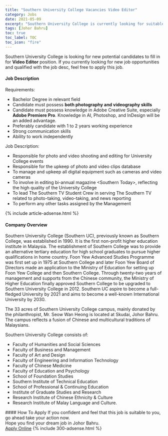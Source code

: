 ```yaml
---
title: "Southern University College Vacancies Video Editor" 
category: Jobs 
date: 2021-05-09 
excerpt: "Southern University College is currently looking for suitable person to fill in the Video Editor which based in Johor Bahru" 
tags: [Johor Bahru] 
toc: true 
toc_label: TOC 
toc_icon: "fire" 
--- 
```


<p>Southern University College is looking for new potential candidates to fill in for <b>Video Editor</b> position. If you currently looking for new job opportunities and qualified with the job desc, feel free to apply this job.
</p><div><div><h4>Job Description</h4></div><div><div><span><div><p>Requirements:</p><ul><li>Bachelor Degree in relevant field</li><li>Candidate must possess <strong>both photography and videography skills</strong></li><li>Candidate must possess knowledge in Adobe Creative Suite, especially <strong>Adobe Premiere Pro</strong>. Knowledge in AI, Photoshop, and InDesign will be an added advantage.&#160;</li><li>Preferably candidate with 1 to 2 years working experience</li><li>Strong communication skills</li><li>Ability to work independently</li></ul><p>Job Description:</p><ul><li>Responsible for photo and video shooting and editing for University College events</li><li>Responsible for the upkeep of photo and video clips database</li><li>To manage and upkeep all digital equipment such as cameras and video cameras</li><li>To involve in editing bi-annual magazine &lt;Southern Today&gt;, reflecting the high quality of the University College</li><li>To lead The Southern TV Student Crew in serving The Southern TV related to photo-taking, video-taking, and news reporting</li><li>To perform any other tasks assigned by the Management</li></ul></div></span></div></div></div> 
{% include article-adsense.html %} 
<div><div><h4>Company Overview</h4></div><div><div><span><div><p>Southern University College (Southern UC), previously known as Southern College, was established in 1990. It is the first non-profit higher education institute in Malaysia. The establishment of Southern College was to provide an alternative tertiary education for high school graduates to pursue higher qualifications in home country. Foon Yew Advanced Studies Programme was first set up in 1975 at Southern College and later Foon Yew Board of Directors made an application to the Ministry of Education for setting up Foon Yew College and then Southern College. Through twenty-two years of management and supports from the Chinese community, the Ministry of Higher Education finally approved Southern College to be upgraded to Southern University College in 2012. Southern UC aspire to become a full-fledged University by 2021 and aims to become a well-known International University by 2030.</p><p>The 33 acres of Southern University College campus, mainly donated by the philanthropist, Mr. Seow Wan Heong is located at Skudai, Johor Bahru. The campus reflects a fusion of Chinese and multicultural traditions of Malaysians.</p><p>Southern University College consists of:</p><ul><li>Faculty of Humanities and Social Sciences</li><li>Faculty of Business and Management</li><li>Faculty of Art and Design</li><li>Faculty of Engineering and Information Technology</li><li>Faculty of Chinese Medicine</li><li>Faculty of Education and Psychology</li><li>School of Foundation Studies</li><li>Southern Institute of Technical Education</li><li>School of Professional &amp; Continuing Education</li><li>Institute of Graduate Studies and Research</li><li>Research Institute of Chinese Ethnicity &amp; Culture</li><li>Research Institute of Malay Language and Culture.</li></ul></div></span></div></div></div> 
#### How To Apply 
If you confident and feel that this job is suitable to you, go ahead take your action now. <br/> 
Hope you find your dream job in Johor Bahru. <br/> 
<a href="https://www.jobstreet.com.my/en/job/video-editor-4550921?jobId=jobstreet-my-job-4550921&" class="btn btn--info" target="_blank" rel="nofollow noopenner">Apply Online</a> 
{% include 300-adsense.html %} 